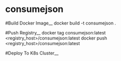 # consumejson

#Build Docker Image__
docker build -t consumejson .

#Push Registry__
docker tag consumejson:latest <registry_host>/consumejson:latest
docker push <registry_host>/consumejson:latest

#Deploy To K8s Cluster__
